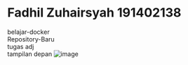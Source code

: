 # Fadhil Zuhairsyah 191402138

belajar-docker
<br>
Repository-Baru
<br>
tugas adj
<br>
tampilan depan
![image](https://user-images.githubusercontent.com/66856996/131910375-caf2bc2c-0b25-4078-b7c5-43d2343d6fc1.png) 
